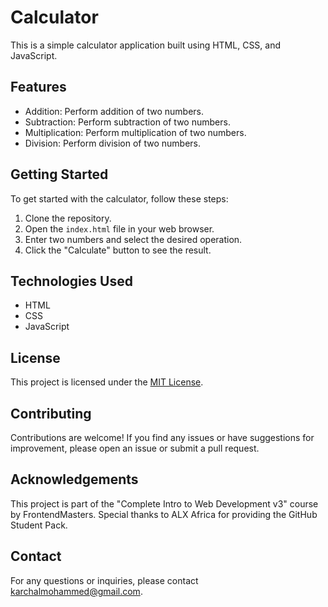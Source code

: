 # Calculator

This is a simple calculator application built using HTML, CSS, and JavaScript.

## Features

- Addition: Perform addition of two numbers.
- Subtraction: Perform subtraction of two numbers.
- Multiplication: Perform multiplication of two numbers.
- Division: Perform division of two numbers.

## Getting Started

To get started with the calculator, follow these steps:

1. Clone the repository.
2. Open the `index.html` file in your web browser.
3. Enter two numbers and select the desired operation.
4. Click the "Calculate" button to see the result.

## Technologies Used

- HTML
- CSS
- JavaScript

## License

This project is licensed under the [MIT License](LICENSE).

## Contributing

Contributions are welcome! If you find any issues or have suggestions for improvement, please open an issue or submit a pull request.

## Acknowledgements

This project is part of the "Complete Intro to Web Development v3" course by FrontendMasters.
Special thanks to ALX Africa for providing the GitHub Student Pack.

## Contact

For any questions or inquiries, please contact karchalmohammed@gmail.com.
